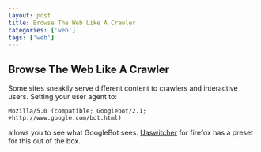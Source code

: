 ```yaml
---
layout: post
title: Browse The Web Like A Crawler
categories: ['web']
tags: ['web']
---
```


## Browse The Web Like A Crawler

Some sites sneakily serve different content to crawlers and interactive users.
Setting your user agent to:

```
Mozilla/5.0 (compatible; Googlebot/2.1; +http://www.google.com/bot.html)
```

allows you to see what GoogleBot sees. [Uaswitcher](https://addons.mozilla.org/en-GB/firefox/addon/uaswitcher/) for firefox has a preset for this out of the box.
